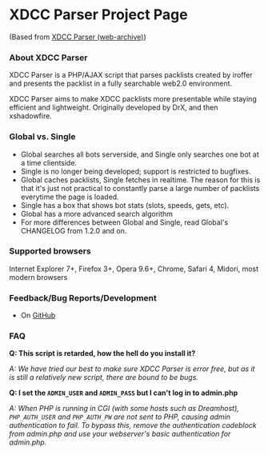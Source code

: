 # XDCC Parser Project Page 
(Based from [XDCC Parser (web-archive)](http://web.archive.org/web/20120826215828/http://xdccparser.is-fabulo.us/))
### About XDCC Parser

XDCC Parser is a PHP/AJAX script that parses packlists created by iroffer and presents the packlist in a fully searchable web2.0 environment.

XDCC Parser aims to make XDCC packlists more presentable while staying efficient and lightweight.
Originally developed by DrX, and then xshadowfire.

### Global vs. Single

 * Global searches all bots serverside, and Single only searches one bot at a time clientside.
 * Single is no longer being developed; support is restricted to bugfixes.
 * Global caches packlists, Single fetches in realtime. The reason for this is that it's just not practical to constantly parse a large number of packlists everytime the page is loaded.
 * Single has a box that shows bot stats (slots, speeds, gets, etc).
 * Global has a more advanced search algorithm
 * For more differences between Global and Single, read Global's CHANGELOG from 1.2.0 and on.


### Supported browsers

Internet Explorer 7+, Firefox 3+, Opera 9.6+, Chrome, Safari 4, Midori, most modern browsers

### Feedback/Bug Reports/Development

 * On [GitHub](https://github.com/Kcchouette/XDCCParser-global/) 

### FAQ

**Q: This script is retarded, how the hell do you install it?**

*A: We have tried our best to make sure XDCC Parser is error free, but as it is still a relatively new script,
there are bound to be bugs.*

**Q: I set the `ADMIN_USER` and `ADMIN_PASS` but I can't log in to admin.php**

*A: When PHP is running in CGI (with some hosts such as Dreamhost), `PHP_AUTH_USER` and `PHP_AUTH_PW` are not sent to PHP, causing admin authentication to fail.
To bypass this, remove the authentication codeblock from admin.php and use your webserver's basic authentication for admin.php.*

